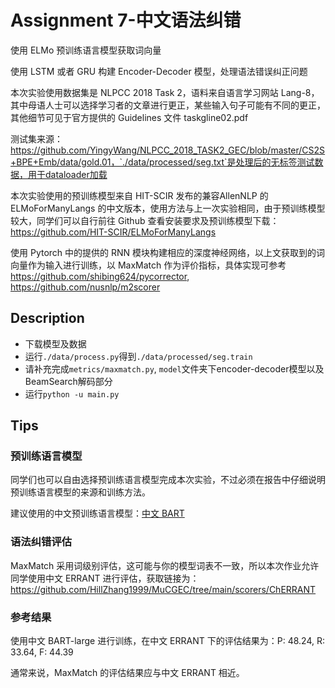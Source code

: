 # Assignment 7-中文语法纠错
使用 ELMo 预训练语言模型获取词向量

使用 LSTM 或者 GRU 构建 Encoder-Decoder 模型，处理语法错误纠正问题

本次实验使用数据集是 NLPCC 2018 Task 2，语料来自语言学习网站 Lang-8，其中母语人士可以选择学习者的文章进行更正，某些输入句子可能有不同的更正，其他细节可见于官方提供的 Guidelines 文件 taskgline02.pdf

测试集来源：https://github.com/YingyWang/NLPCC_2018_TASK2_GEC/blob/master/CS2S+BPE+Emb/data/gold.01，`./data/processed/seg.txt`是处理后的无标签测试数据，用于dataloader加载

本次实验使用的预训练模型来自 HIT-SCIR 发布的兼容AllenNLP 的 ELMoForManyLangs 的中文版本，使用方法与上一次实验相同，由于预训练模型较大，同学们可以自行前往 Github 查看安装要求及预训练模型下载：https://github.com/HIT-SCIR/ELMoForManyLangs

使用 Pytorch 中的提供的 RNN 模块构建相应的深度神经网络，以上文获取到的词向量作为输入进行训练，以 MaxMatch 作为评价指标，具体实现可参考 https://github.com/shibing624/pycorrector, https://github.com/nusnlp/m2scorer

## Description
- 下载模型及数据
- 运行`./data/process.py`得到`./data/processed/seg.train`
- 请补充完成`metrics/maxmatch.py`, `model`文件夹下encoder-decoder模型以及BeamSearch解码部分
- 运行`python -u main.py`

## Tips

### 预训练语言模型

同学们也可以自由选择预训练语言模型完成本次实验，不过必须在报告中仔细说明预训练语言模型的来源和训练方法。

建议使用的中文预训练语言模型：[中文 BART](https://huggingface.co/fnlp/bart-large-chinese)

### 语法纠错评估

MaxMatch 采用词级别评估，这可能与你的模型词表不一致，所以本次作业允许同学使用中文 ERRANT 进行评估，获取链接为：https://github.com/HillZhang1999/MuCGEC/tree/main/scorers/ChERRANT

### 参考结果

使用中文 BART-large 进行训练，在中文 ERRANT 下的评估结果为：P: 48.24, R: 33.64, F: 44.39

通常来说，MaxMatch 的评估结果应与中文 ERRANT 相近。



